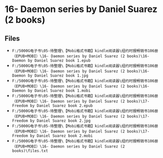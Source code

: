 # 16- Daemon series by Daniel Suarez (2 books)

## Files

- `F:/5000G电子书\05-待整理\【Mobi格式书籍】kindle阅读器\纽约时报畅销书106册（EPUB+MOBI）\16- Daemon series by Daniel Suarez (2 books)\16-Daemon by Daniel Suarez book 1.epub`
- `F:/5000G电子书\05-待整理\【Mobi格式书籍】kindle阅读器\纽约时报畅销书106册（EPUB+MOBI）\16- Daemon series by Daniel Suarez (2 books)\16-Daemon by Daniel Suarez book 1.jpg`
- `F:/5000G电子书\05-待整理\【Mobi格式书籍】kindle阅读器\纽约时报畅销书106册（EPUB+MOBI）\16- Daemon series by Daniel Suarez (2 books)\16-Daemon by Daniel Suarez book 1.mobi`
- `F:/5000G电子书\05-待整理\【Mobi格式书籍】kindle阅读器\纽约时报畅销书106册（EPUB+MOBI）\16- Daemon series by Daniel Suarez (2 books)\17- Freedom by Daniel Suarez book 2.epub`
- `F:/5000G电子书\05-待整理\【Mobi格式书籍】kindle阅读器\纽约时报畅销书106册（EPUB+MOBI）\16- Daemon series by Daniel Suarez (2 books)\17- Freedom by Daniel Suarez book 2.jpg`
- `F:/5000G电子书\05-待整理\【Mobi格式书籍】kindle阅读器\纽约时报畅销书106册（EPUB+MOBI）\16- Daemon series by Daniel Suarez (2 books)\17- Freedom by Daniel Suarez book 2.mobi`
- `F:/5000G电子书\05-待整理\【Mobi格式书籍】kindle阅读器\纽约时报畅销书106册（EPUB+MOBI）\16- Daemon series by Daniel Suarez (2 books)\files.txt`
